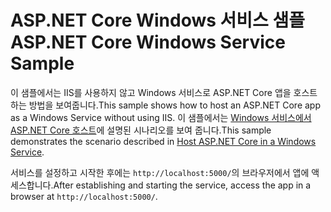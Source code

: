 # <a name="aspnet-core-windows-service-sample"></a><span data-ttu-id="1c541-101">ASP.NET Core Windows 서비스 샘플</span><span class="sxs-lookup"><span data-stu-id="1c541-101">ASP.NET Core Windows Service Sample</span></span>

<span data-ttu-id="1c541-102">이 샘플에서는 IIS를 사용하지 않고 Windows 서비스로 ASP.NET Core 앱을 호스트하는 방법을 보여줍니다.</span><span class="sxs-lookup"><span data-stu-id="1c541-102">This sample shows how to host an ASP.NET Core app as a Windows Service without using IIS.</span></span> <span data-ttu-id="1c541-103">이 샘플에서는 [Windows 서비스에서 ASP.NET Core 호스트](https://docs.microsoft.com/aspnet/core/host-and-deploy/windows-service)에 설명된 시나리오를 보여 줍니다.</span><span class="sxs-lookup"><span data-stu-id="1c541-103">This sample demonstrates the scenario described in [Host ASP.NET Core in a Windows Service](https://docs.microsoft.com/aspnet/core/host-and-deploy/windows-service).</span></span>

<span data-ttu-id="1c541-104">서비스를 설정하고 시작한 후에는 `http://localhost:5000/`의 브라우저에서 앱에 액세스합니다.</span><span class="sxs-lookup"><span data-stu-id="1c541-104">After establishing and starting the service, access the app in a browser at `http://localhost:5000/`.</span></span>
